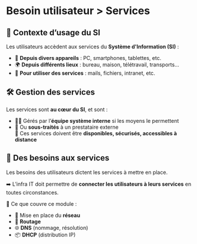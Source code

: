 # Besoin utilisateur > Services

## **🧩 Contexte d’usage du SI**

Les utilisateurs accèdent aux services du **Système d'Information (SI)** :

- 📱 **Depuis divers appareils** : PC, smartphones, tablettes, etc.
- 🌍 **Depuis différents lieux** : bureau, maison, télétravail, transports…
- 🔌 **Pour utiliser des services** : mails, fichiers, intranet, etc.



## **🛠️ Gestion des services**

Les services sont **au cœur du SI**, et sont :

- 🧑‍💻 Gérés par l’**équipe système interne** si les moyens le permettent
- 🤝 Ou **sous-traités** à un prestataire externe  
  🔁 Ces services doivent être **disponibles, sécurisés, accessibles à distance**



## **🧠 Des besoins aux services**

Les besoins des utilisateurs dictent les services à mettre en place.

➡️ L’infra IT doit permettre de **connecter les utilisateurs à leurs services** en toutes circonstances.

🎯 Ce que couvre ce module :

- 🧱 Mise en place du **réseau**
- 🔁 **Routage**
- 🌐 **DNS** (nommage, résolution)
- 📦 **DHCP** (distribution IP)


